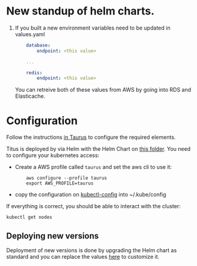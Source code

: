 # New standup of helm charts.

1. If you built a new environment variables need to be updated in values.yaml
    ```yaml
        database:
            endpoint: <this value>

        ...

        redis:
            endpoint: <this value>

    ```
    You can retreive both of these values from AWS by going into RDS and Elasticache.

# Configuration

Follow the instructions [in Taurus](https://nf-taurus.netlify.com) to configure the required
elements.

Titus is deployed by via Helm with the Helm Chart on [this folder](./helm). You need to
configure your kubernetes access:

- Create a AWS profile called `taurus` and set the aws cli to use it:
    ```
        aws configure --profile taurus
        export AWS_PROFILE=taurus
    ```
- copy the configuration on [kubectl-config](./kubectl-config) into ~/.kube/config

If everything is correct, you should be able to interact with the cluster:
```
kubectl get nodes
```

## Deploying new versions

Deployment of new versions is done by upgrading the Helm chart as standard and you can replace the values [here](./helm/values.yaml) to customize it.
